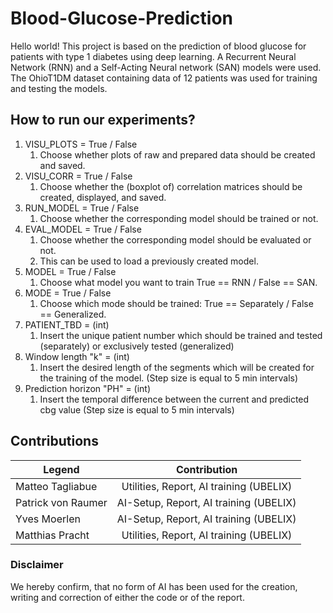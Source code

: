 # Blood-Glucose-Prediction
Hello world!
This project is based on the prediction of blood glucose for patients with type 1 diabetes using deep learning. A Recurrent Neural Network (RNN) and a Self-Acting Neural network (SAN) models were used. The OhioT1DM dataset containing data of 12 patients was used for training and testing the models. 


## How to run our experiments?
1. VISU_PLOTS = True / False
    1. Choose whether plots of raw and prepared data should be created and saved.
2. VISU_CORR = True / False
    1. Choose whether the (boxplot of) correlation matrices should be created, displayed, and saved.
3. RUN_MODEL = True / False
    1. Choose whether the corresponding model should be trained or not.
4. EVAL_MODEL = True / False
    1. Choose whether the corresponding model should be evaluated or not.
    2. This can be used to load a previously created model.
5. MODEL = True / False
    1. Choose what model you want to train True == RNN / False == SAN.
6. MODE = True / False
    1. Choose which mode should be trained: True == Separately / False == Generalized.
7. PATIENT_TBD = (int)
    1. Insert the unique patient number which should be trained and tested (separately) or exclusively tested (generalized)
8. Window length "k" = (int)
    1. Insert the desired length of the segments which will be created for the training of the model. (Step size is equal to 5 min intervals)
9. Prediction horizon "PH" = (int)
    1. Insert the temporal difference between the current and predicted cbg value (Step size is equal to 5 min intervals)




## Contributions

| Legend  | Contribution | 
| ------------- |:-------------:|
| Matteo Tagliabue      | Utilities, Report, AI training (UBELIX)    |
| Patrick von Raumer      | AI-Setup, Report, AI training (UBELIX)     |
| Yves Moerlen      | AI-Setup, Report, AI training (UBELIX)   |
| Matthias Pracht      | Utilities, Report, AI training (UBELIX)   |



### Disclaimer

We hereby confirm, that no form of AI has been used for the creation, writing and correction of either the code or of the report.




